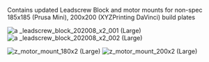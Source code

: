 Contains updated Leadscrew Block and motor mounts for non-spec 185x185 (Prusa Mini), 200x200 (XYZPrinting DaVinci) build plates

![a _leadscrew_block_202008_x2_001 (Large)](https://user-images.githubusercontent.com/80538348/116249173-7071b380-a764-11eb-854e-fd00b13e4fbe.jpg)
![a _leadscrew_block_202008_x2_002 (Large)](https://user-images.githubusercontent.com/80538348/116249198-78315800-a764-11eb-860c-b13b04d1c248.jpg)


![z_motor_mount_180x2 (Large)](https://user-images.githubusercontent.com/80538348/116249215-7cf60c00-a764-11eb-9773-bd5f5bb6f4b4.jpg)
![z_motor_mount_200x2 (Large)](https://user-images.githubusercontent.com/80538348/116249224-7f586600-a764-11eb-952c-21c70f212aae.jpg)

